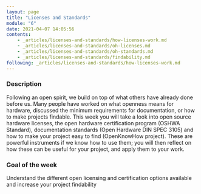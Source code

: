 ```yaml
---
layout: page
title: "Licenses and Standards"
module: "6"
date: 2021-04-07 14:05:56
contents:
    - _articles/licenses-and-standards/how-licenses-work.md
    - _articles/licenses-and-standards/oh-licenses.md
    - _articles/licenses-and-standards/oh-standards.md
    - _articles/licenses-and-standards/findability.md
following: _articles/licenses-and-standards/how-licenses-work.md
---
```

### Description
Following an open spirit, we build on top of what others have already done before us. Many people have worked on what openness means for hardware, discussed the minimum requirements for documentation, or how to make projects findable. This week you will take a look into open source hardware licenses, the open hardware certification program (OSHWA Standard), documentation standards (Open Hardware DIN SPEC 3105) and how to make your project easy to find (OpenKnowHow project). These are powerful instruments if we know how to use them; you will then reflect on how these can be useful for your project, and apply them to your work.

### Goal of the week
Understand the different open licensing and certification options available and increase your project findability
 

